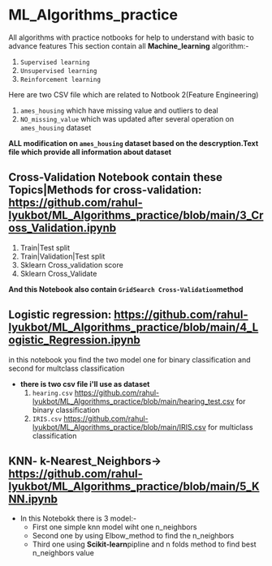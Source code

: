 # ML_Algorithms_practice
All algorithms with practice notbooks for help to understand with basic to advance features
This section contain all **Machine_learning** algorithm:-
  1. `Supervised learning`
  2. `Unsupervised learning`
  3. `Reinforcement learning`

Here are two CSV file which are related to Notbook 2(Feature Engineering)
  1. `ames_housing` which have missing value and outliers to deal
  2. `NO_missing_value` which was updated after several operation on `ames_housing` dataset

**ALL modification on `ames_housing` dataset based on the descryption.Text file which provide all information about dataset**

## Cross-Validation Notebook contain these Topics|Methods for cross-validation: https://github.com/rahul-lyukbot/ML_Algorithms_practice/blob/main/3_Cross_Validation.ipynb
  1. Train|Test split
  2. Train|Validation|Test split
  3. Sklearn Cross_validation score
  4. Sklearn Cross_Validate

**And this Notebook also contain `GridSearch Cross-Validation`method**


## Logistic regression:   https://github.com/rahul-lyukbot/ML_Algorithms_practice/blob/main/4_Logistic_Regression.ipynb
in this notebook you find the two model one for binary classification and second for multclass classification
  * **there is two csv file i'll use as dataset**
    1. `hearing.csv` https://github.com/rahul-lyukbot/ML_Algorithms_practice/blob/main/hearing_test.csv for binary classification
    2. `IRIS.csv`  https://github.com/rahul-lyukbot/ML_Algorithms_practice/blob/main/IRIS.csv for multiclass classification


## KNN- k-Nearest_Neighbors->  https://github.com/rahul-lyukbot/ML_Algorithms_practice/blob/main/5_KNN.ipynb
* In this Notebokk there is 3 model:-
  * First one simple knn model wiht one n_neighbors
  * Second one by using Elbow_method to find the n_neighbors
  * Third one using **Scikit-learn**pipline and n folds method to find best n_neighbors value
